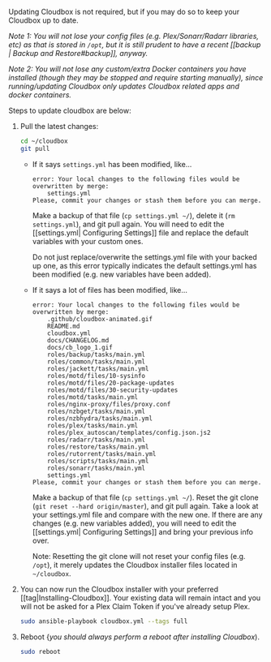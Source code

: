 Updating Cloudbox is not required, but if you may do so to keep your Cloudbox up to date.

_Note 1: You will not lose your config files (e.g. Plex/Sonarr/Radarr libraries, etc) as that is stored in `/opt`, but it is still prudent to have a recent [[backup | Backup and Restore#backup]], anyway._ 

_Note 2: You will not lose any custom/extra Docker containers you have installed (though they may be stopped and require starting manually), since running/updating Cloudbox only updates Cloudbox related apps and docker containers._

Steps to update cloudbox are below:

1. Pull the latest changes:

   ```bash
   cd ~/cloudbox
   git pull
   ```

   - If it says `settings.yml` has been modified, like... 


      ```
      error: Your local changes to the following files would be overwritten by merge:
          settings.yml
      Please, commit your changes or stash them before you can merge.
      ```

      Make a backup of that file (`cp settings.yml ~/`), delete it (`rm settings.yml`), and git pull again. You will need to edit the [[settings.yml| Configuring Settings]] file and replace the default variables with your custom ones. 

      Do not just replace/overwrite the settings.yml file with your backed up one, as this error typically indicates the default settings.yml has been modified (e.g. new variables have been added).

    - If it says a lot of files has been modified, like... 

      ```
      error: Your local changes to the following files would be overwritten by merge:
          .github/cloudbox-animated.gif
          README.md
          cloudbox.yml
          docs/CHANGELOG.md
          docs/cb_logo_1.gif
          roles/backup/tasks/main.yml
          roles/common/tasks/main.yml
          roles/jackett/tasks/main.yml
          roles/motd/files/10-sysinfo
          roles/motd/files/20-package-updates
          roles/motd/files/30-security-updates
          roles/motd/tasks/main.yml
          roles/nginx-proxy/files/proxy.conf
          roles/nzbget/tasks/main.yml
          roles/nzbhydra/tasks/main.yml
          roles/plex/tasks/main.yml
          roles/plex_autoscan/templates/config.json.js2
          roles/radarr/tasks/main.yml
          roles/restore/tasks/main.yml
          roles/rutorrent/tasks/main.yml
          roles/scripts/tasks/main.yml
          roles/sonarr/tasks/main.yml
          settings.yml
      Please, commit your changes or stash them before you can merge.
      ```

      Make a backup of that file (`cp settings.yml ~/`). Reset the git clone (```git reset --hard origin/master```), and git pull again. Take a look at your settings.yml file and compare with the new one. If there are any changes (e.g. new variables added), you will need to edit the [[settings.yml| Configuring Settings]] and bring your previous info over. 

      Note: Resetting the git clone will not reset your config files (e.g. `/opt`), it merely updates the Cloudbox installer files located in `~/cloudbox`.

2. You can now run the Cloudbox installer with your preferred [[tag|Installing-Cloudbox]]. Your existing data will remain intact and you will not be asked for a Plex Claim Token if you've already setup Plex.

   ```bash
   sudo ansible-playbook cloudbox.yml --tags full
   ```

3. Reboot {_you should always perform a reboot after installing Cloudbox_).

   ```bash
   sudo reboot
   ```


